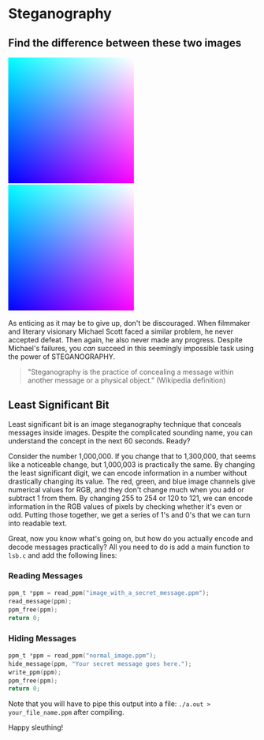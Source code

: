 # Steganography

## Find the difference between these two images

![](image_with_a_secret_message.png) ![](normal_image.png)

As enticing as it may be to give up, don't be discouraged. When filmmaker and literary visionary Michael Scott faced a similar problem, he never accepted defeat. Then again, he also never made any progress. Despite Michael's failures, you *can* succeed in this seemingly impossible task using the power of STEGANOGRAPHY.

> "Steganography is the practice of concealing a message within another message or a physical object." (Wikipedia definition)

## Least Significant Bit

Least significant bit is an image steganography technique that conceals messages inside images. Despite the complicated sounding name, you can understand the concept in the next 60 seconds. Ready?

Consider the number 1,000,000. If you change that to 1,300,000, that seems like a noticeable change, but 1,000,003 is practically the same. By changing the least significant digit, we can encode information in a number without drastically changing its value. The red, green, and blue image channels give numerical values for RGB, and they don't change much when you add or subtract 1 from them. By changing 255 to 254 or 120 to 121, we can encode information in the RGB values of pixels by checking whether it's even or odd. Putting those together, we get a series of 1's and 0's that we can turn into readable text.

Great, now you know what's going on, but how do you actually encode and decode messages practically? All you need to do is add a main function to `lsb.c` and add the following lines:

### Reading Messages

```C
ppm_t *ppm = read_ppm("image_with_a_secret_message.ppm");
read_message(ppm);
ppm_free(ppm);
return 0;
```

### Hiding Messages

```C
ppm_t *ppm = read_ppm("normal_image.ppm");
hide_message(ppm, "Your secret message goes here.");
write_ppm(ppm);
ppm_free(ppm);
return 0;
```

Note that you will have to pipe this output into a file: `./a.out > your_file_name.ppm` after compiling.

Happy sleuthing!